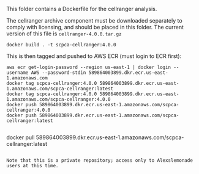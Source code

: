 This folder contains a Dockerfile for the cellranger analysis.

The cellranger archive component must be downloaded separately to comply with licensing, and should be placed in this folder.
The current version of this file is `cellranger-4.0.0.tar.gz`


```
docker build . -t scpca-cellranger:4.0.0
```

This is then tagged and pushed to AWS ECR (must login to ECR first):
```
aws ecr get-login-password --region us-east-1 | docker login --username AWS --password-stdin 589864003899.dkr.ecr.us-east-1.amazonaws.com
docker tag scpca-cellranger:4.0.0 589864003899.dkr.ecr.us-east-1.amazonaws.com/scpca-cellranger:latest
docker tag scpca-cellranger:4.0.0 589864003899.dkr.ecr.us-east-1.amazonaws.com/scpca-cellranger:4.0.0
docker push 589864003899.dkr.ecr.us-east-1.amazonaws.com/scpca-cellranger:4.0.0
docker push 589864003899.dkr.ecr.us-east-1.amazonaws.com/scpca-cellranger:latest


```
docker pull 589864003899.dkr.ecr.us-east-1.amazonaws.com/scpca-cellranger:latest
```

Note that this is a private repository; access only to Alexslemonade users at this time.